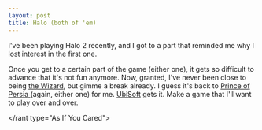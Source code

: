 ```yaml
---
layout: post
title: Halo (both of 'em)
---
```

<p>I've been playing Halo 2 recently, and I got to a part that reminded me why I 
lost interest in the first one.</p>
<p>Once you get to a certain part of the game (either one), it gets so difficult 
to advance that it's not fun anymore. Now, granted, I've never been close to 
being <a href="http://imdb.com/title/tt0098663/">the Wizard</a>, but gimme 
a break already. I guess it's back to <a href="http://www.princeofpersiagame.com/us/home2.php">Prince of Persia 
</a>(again, either one) for me. <a href="http://www.ubi.com">UbiSoft</a> gets 
it. Make a game that I'll want to play over and over.</p>
<p>&lt;/rant type="As If You Cared"&gt;</p>